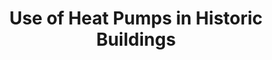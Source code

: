 ---
layout: link
link_url: https://historicengland.org.uk/services-skills/training-skills/training/webinars/recordings/webinar-on-the-use-of-heat-pumps-in-historic-buildings/
title: Use of Heat Pumps in Historic Buildings
source: Historic England Webinar
card: Replace your boiler with a heat pump
petal: Clean Energy
task: Decarbonise your heating
---